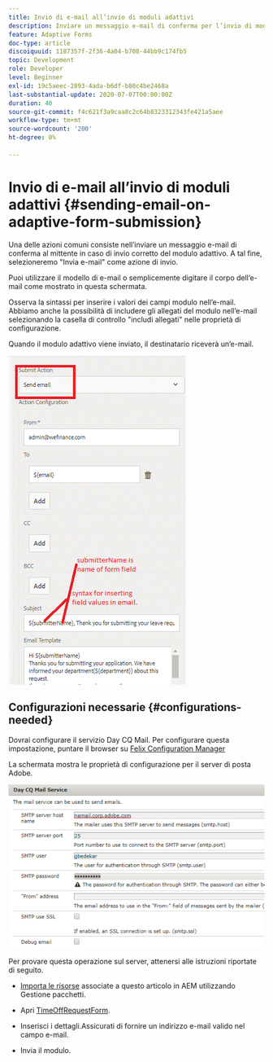 ```yaml
---
title: Invio di e-mail all’invio di moduli adattivi
description: Inviare un messaggio e-mail di conferma per l’invio di moduli adattivi tramite il componente Invia e-mail
feature: Adaptive Forms
doc-type: article
discoiquuid: 1187357f-2f36-4a04-b708-44bb9c174fb5
topic: Development
role: Developer
level: Beginner
exl-id: 19c5aeec-2893-4ada-b6df-b80c4be2468a
last-substantial-update: 2020-07-07T00:00:00Z
duration: 40
source-git-commit: f4c621f3a9caa8c2c64b8323312343fe421a5aee
workflow-type: tm+mt
source-wordcount: '200'
ht-degree: 0%

---
```


# Invio di e-mail all’invio di moduli adattivi {#sending-email-on-adaptive-form-submission}

Una delle azioni comuni consiste nell’inviare un messaggio e-mail di conferma al mittente in caso di invio corretto del modulo adattivo. A tal fine, selezioneremo &quot;Invia e-mail&quot; come azione di invio.

Puoi utilizzare il modello di e-mail o semplicemente digitare il corpo dell’e-mail come mostrato in questa schermata.

Osserva la sintassi per inserire i valori dei campi modulo nell’e-mail. Abbiamo anche la possibilità di includere gli allegati del modulo nell’e-mail selezionando la casella di controllo &quot;includi allegati&quot; nelle proprietà di configurazione.

Quando il modulo adattivo viene inviato, il destinatario riceverà un’e-mail.

![InviaEmail](assets/sendemailaction.gif)

## Configurazioni necessarie {#configurations-needed}

Dovrai configurare il servizio Day CQ Mail. Per configurare questa impostazione, puntare il browser su [Felix Configuration Manager](http://localhost:4502/system/console/configMgr)

La schermata mostra le proprietà di configurazione per il server di posta Adobe.

![mailservice](assets/mailservice.png)

Per provare questa operazione sul server, attenersi alle istruzioni riportate di seguito.

* [Importa le risorse](assets/timeoffrequest.zip) associate a questo articolo in AEM utilizzando Gestione pacchetti.

* Apri [TimeOffRequestForm](http://localhost:4502/content/dam/formsanddocuments/helpx/timeoffrequestform/jcr:content?wcmmode=disabled).

* Inserisci i dettagli.Assicurati di fornire un indirizzo e-mail valido nel campo e-mail.

* Invia il modulo.

